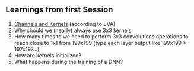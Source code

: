 ## Learnings from first Session

1. [Channels and Kernels](https://github.com/anuragal/deep-learning/blob/master/S1/Channels-Kernels.md) (according to EVA)
2. Why should we (nearly) always use [3x3 kernels](https://github.com/anuragal/deep-learning/blob/master/S1/3x3-kernels.md)
3. How many times to we need to perform 3x3 convolutions operations to reach close to 1x1 from 199x199 (type each layer output like 199x199 > 197x197...)
4. How are kernels initialized? 
5. What happens during the training of a DNN?
